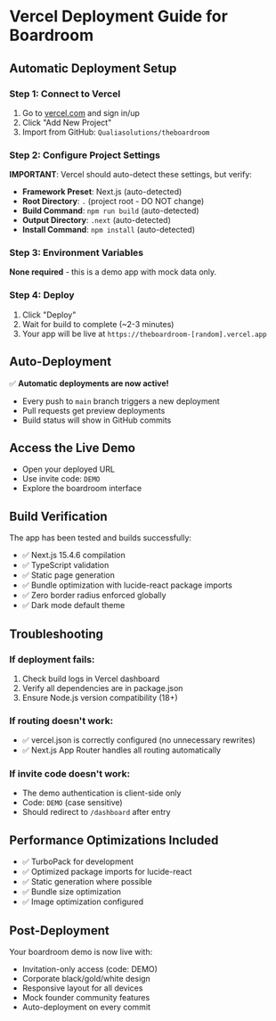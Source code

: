 # Vercel Deployment Guide for Boardroom

## Automatic Deployment Setup

### Step 1: Connect to Vercel
1. Go to [vercel.com](https://vercel.com) and sign in/up
2. Click "Add New Project"
3. Import from GitHub: `Qualiasolutions/theboardroom`

### Step 2: Configure Project Settings
**IMPORTANT**: Vercel should auto-detect these settings, but verify:

- **Framework Preset**: Next.js (auto-detected)
- **Root Directory**: `.` (project root - DO NOT change)
- **Build Command**: `npm run build` (auto-detected)
- **Output Directory**: `.next` (auto-detected)
- **Install Command**: `npm install` (auto-detected)

### Step 3: Environment Variables
**None required** - this is a demo app with mock data only.

### Step 4: Deploy
1. Click "Deploy"
2. Wait for build to complete (~2-3 minutes)
3. Your app will be live at `https://theboardroom-[random].vercel.app`

## Auto-Deployment
✅ **Automatic deployments are now active!**
- Every push to `main` branch triggers a new deployment
- Pull requests get preview deployments
- Build status will show in GitHub commits

## Access the Live Demo
- Open your deployed URL
- Use invite code: `DEMO`
- Explore the boardroom interface

## Build Verification
The app has been tested and builds successfully:
- ✅ Next.js 15.4.6 compilation
- ✅ TypeScript validation
- ✅ Static page generation
- ✅ Bundle optimization with lucide-react package imports
- ✅ Zero border radius enforced globally
- ✅ Dark mode default theme

## Troubleshooting

### If deployment fails:
1. Check build logs in Vercel dashboard
2. Verify all dependencies are in package.json
3. Ensure Node.js version compatibility (18+)

### If routing doesn't work:
- ✅ vercel.json is correctly configured (no unnecessary rewrites)
- ✅ Next.js App Router handles all routing automatically

### If invite code doesn't work:
- The demo authentication is client-side only
- Code: `DEMO` (case sensitive)
- Should redirect to `/dashboard` after entry

## Performance Optimizations Included
- ✅ TurboPack for development
- ✅ Optimized package imports for lucide-react
- ✅ Static generation where possible
- ✅ Bundle size optimization
- ✅ Image optimization configured

## Post-Deployment
Your boardroom demo is now live with:
- Invitation-only access (code: DEMO)
- Corporate black/gold/white design
- Responsive layout for all devices
- Mock founder community features
- Auto-deployment on every commit